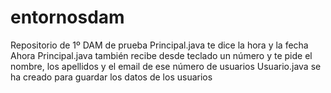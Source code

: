 # entornosdam
Repositorio de 1º DAM de prueba
Principal.java te dice la hora y la fecha
Ahora Principal.java también recibe desde teclado un número y te pide el nombre, los apellidos y el email de ese número de usuarios
Usuario.java se ha creado para guardar los datos de los usuarios

